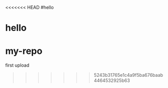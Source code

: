 <<<<<<< HEAD
#hello

hello
=======
# my-repo
first upload
>>>>>>> 5243b31765e1c4a9f5ba676baab4464532925b63
